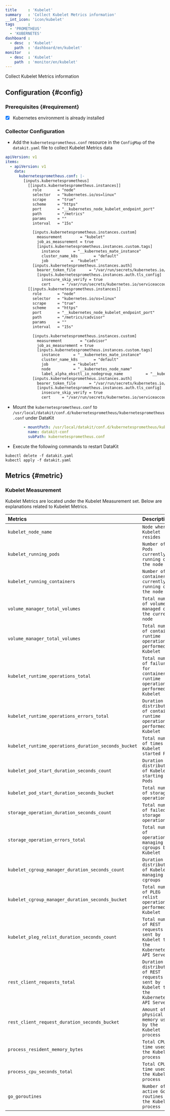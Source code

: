 ```yaml
---
title     : 'Kubelet'
summary   : 'Collect Kubelet Metrics information'
__int_icon: 'icon/kubelet'
tags      :
  - 'PROMETHEUS'
  - 'KUBERNETES'
dashboard :
  - desc  : 'Kubelet'
    path  : 'dashboard/en/kubelet'
monitor   :
  - desc  : 'Kubelet'
    path  : 'monitor/en/kubelet'
---
```


Collect Kubelet Metrics information

## Configuration {#config}

### Prerequisites {#requirement}

- [x] Kubernetes environment is already installed

### Collector Configuration

- Add the `kubernetesprometheus.conf` resource in the `ConfigMap` of the `datakit.yaml` file to collect Kubelet Metrics data

```yaml
apiVersion: v1
items:
  - apiVersion: v1
    data:
      kubernetesprometheus.conf: |-
        [inputs.kubernetesprometheus]
          [[inputs.kubernetesprometheus.instances]]
            role       = "node"
            selector   = "kubernetes.io/os=linux"
            scrape     = "true"
            scheme     = "https"
            port       = "__kubernetes_node_kubelet_endpoint_port"
            path       = "/metrics"
            params     = ""
            interval   = "15s"

            [inputs.kubernetesprometheus.instances.custom]
              measurement        = "kubelet"
              job_as_measurement = true
              [inputs.kubernetesprometheus.instances.custom.tags]
                instance      = "__kubernetes_mate_instance"
                cluster_name_k8s       = "default"
                job          =  "kubelet"
            [inputs.kubernetesprometheus.instances.auth]
              bearer_token_file      = "/var/run/secrets/kubernetes.io/serviceaccount/token"
              [inputs.kubernetesprometheus.instances.auth.tls_config]
                insecure_skip_verify = true
                cert     = "/var/run/secrets/kubernetes.io/serviceaccount/ca.crt"
          [[inputs.kubernetesprometheus.instances]]
            role       = "node"
            selector   = "kubernetes.io/os=linux"
            scrape     = "true"
            scheme     = "https"
            port       = "__kubernetes_node_kubelet_endpoint_port"
            path       = "/metrics/cadvisor"
            params     = ""
            interval   = "15s"

            [inputs.kubernetesprometheus.instances.custom]
              measurement        = "cadvisor"
              job_as_measurement = true
              [inputs.kubernetesprometheus.instances.custom.tags]
                instance      = "__kubernetes_mate_instance"
                cluster_name_k8s       = "default"
                job           = "kubelet"
                node          = "__kubernetes_node_name"
                label_alpha_eksctl_io_nodegroup_name          = "__kubernetes_node_label_alpha.eksctl.io/nodegroup-name"
            [inputs.kubernetesprometheus.instances.auth]
              bearer_token_file      = "/var/run/secrets/kubernetes.io/serviceaccount/token"
              [inputs.kubernetesprometheus.instances.auth.tls_config]
                insecure_skip_verify = true
                cert     = "/var/run/secrets/kubernetes.io/serviceaccount/ca.crt"
```

- Mount the `kubernetesprometheus.conf` to `/usr/local/datakit/conf.d/kubernetesprometheus/kubernetesprometheus.conf` under DataKit

```yaml
        - mountPath: /usr/local/datakit/conf.d/kubernetesprometheus/kubernetesprometheus.conf
          name: datakit-conf
          subPath: kubernetesprometheus.conf
```

- Execute the following commands to restart DataKit

```shell
kubectl delete -f datakit.yaml
kubectl apply -f datakit.yaml
```

## Metrics {#metric}

### Kubelet Measurement

Kubelet Metrics are located under the Kubelet Measurement set. Below are explanations related to Kubelet Metrics.

| Metrics | Description | Unit |
|:--------|:------------|:-----|
|`kubelet_node_name`|`Node where Kubelet resides`| count |
|`kubelet_running_pods`|`Number of Pods currently running on the node`| count |
|`kubelet_running_containers`|`Number of containers currently running on the node`| count |
|`volume_manager_total_volumes`|`Total number of volumes managed on the current node`| count |
|`volume_manager_total_volumes`|`Total number of container runtime operations performed by Kubelet`| count |
|`kubelet_runtime_operations_total`|`Total number of failures for container runtime operations performed by Kubelet`| count |
|`kubelet_runtime_operations_errors_total`|`Duration distribution of container runtime operations performed by Kubelet`| s |
|`kubelet_runtime_operations_duration_seconds_bucket`|`Total number of times Kubelet started Pods`| count |
|`kubelet_pod_start_duration_seconds_count`|`Duration distribution of Kubelet starting Pods`| s |
|`kubelet_pod_start_duration_seconds_bucket`|`Total number of storage operations`| count |
|`storage_operation_duration_seconds_count`|`Total number of failed storage operations`| count |
|`storage_operation_errors_total`|`Total number of operations managing cgroups by Kubelet`| count |
|`kubelet_cgroup_manager_duration_seconds_count`|`Duration distribution of Kubelet managing cgroups`| s |
|`kubelet_cgroup_manager_duration_seconds_bucket`|`Total number of PLEG relist operations performed by Kubelet`| count |
|`kubelet_pleg_relist_duration_seconds_count`|`Total number of REST requests sent by Kubelet to the Kubernetes API Server`| count |
|`rest_client_requests_total`|`Duration distribution of REST requests sent by Kubelet to the Kubernetes API Server`| count |
|`rest_client_request_duration_seconds_bucket`|`Amount of physical memory used by the Kubelet process`| byte |
|`process_resident_memory_bytes`|`Total CPU time used by the Kubelet process`| s |
|`process_cpu_seconds_total`|`Total CPU time used by the Kubelet process`| s |
|`go_goroutines`|`Number of active Go routines in the Kubelet process`| count |